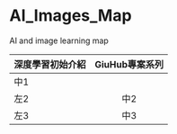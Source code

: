 # AI_Images_Map
AI and image learning map  

| 深度學習初始介紹 | GiuHub專案系列 |
|------|:---:|
|   中1  |
| 左2   |  中2  |
| 左3   |  中3  |